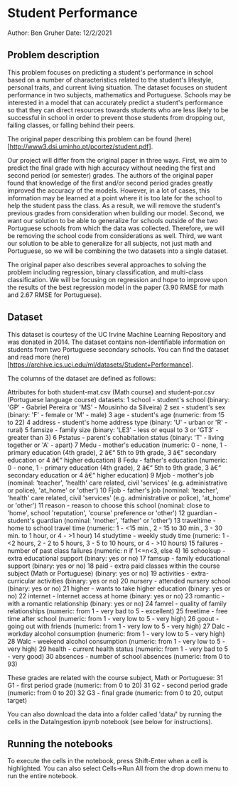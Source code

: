 # Student Performance

Author: Ben Gruher
Date: 12/2/2021

## Problem description

This problem focuses on predicting a student's performance in school based on a number of characteristics related to the student's lifestyle, personal traits, and current living situation. The dataset focuses on student performance in two subjects, mathematics and Portuguese. Schools may be interested in a model that can accurately predict a student's performance so that they can direct resources towards students who are less likely to be successful in school in order to prevent those students from dropping out, failing classes, or falling behind their peers. 

The original paper describing this problem can be found (here)[http://www3.dsi.uminho.pt/pcortez/student.pdf]. 

Our project will differ from the original paper in three ways. First, we aim to predict the final grade with high accuracy without needing the first and second period (or semester) grades. The authors of the original paper found that knowledge of the first and/or second period grades greatly improved the accuracy of the models. However, in a lot of cases, this information may be learned at a point where it is too late for the school to help the student pass the class. As a result, we will remove the student's previous grades from consideration when building our model. Second, we want our solution to be able to generalize for schools outside of the two Portuguese schools from which the data was collected. Therefore, we will be removing the school code from considerations as well. Third, we want our solution to be able to generalize for all subjects, not just math and Portuguese, so we will be combining the two datasets into a single dataset.

The original paper also describes several approaches to solving the problem including regression, binary classification, and multi-class classification. We will be focusing on regression and hope to improve upon the results of the best regression model in the paper (3.90 RMSE for math and 2.67 RMSE for Portuguese). 


## Dataset

This dataset is courtesy of the UC Irvine Machine Learning Repository and was donated in 2014. The dataset contains non-identifiable information on students from two Portuguese secondary schools. You can find the dataset and read more (here)[https://archive.ics.uci.edu/ml/datasets/Student+Performance]. 

The columns of the dataset are defined as follows:

Attributes for both student-mat.csv (Math course) and student-por.csv (Portuguese language course) datasets:
1 school - student's school (binary: 'GP' - Gabriel Pereira or 'MS' - Mousinho da Silveira)
2 sex - student's sex (binary: 'F' - female or 'M' - male)
3 age - student's age (numeric: from 15 to 22)
4 address - student's home address type (binary: 'U' - urban or 'R' - rural)
5 famsize - family size (binary: 'LE3' - less or equal to 3 or 'GT3' - greater than 3)
6 Pstatus - parent's cohabitation status (binary: 'T' - living together or 'A' - apart)
7 Medu - mother's education (numeric: 0 - none, 1 - primary education (4th grade), 2 â€“ 5th to 9th grade, 3 â€“ secondary education or 4 â€“ higher education)
8 Fedu - father's education (numeric: 0 - none, 1 - primary education (4th grade), 2 â€“ 5th to 9th grade, 3 â€“ secondary education or 4 â€“ higher education)
9 Mjob - mother's job (nominal: 'teacher', 'health' care related, civil 'services' (e.g. administrative or police), 'at_home' or 'other')
10 Fjob - father's job (nominal: 'teacher', 'health' care related, civil 'services' (e.g. administrative or police), 'at_home' or 'other')
11 reason - reason to choose this school (nominal: close to 'home', school 'reputation', 'course' preference or 'other')
12 guardian - student's guardian (nominal: 'mother', 'father' or 'other')
13 traveltime - home to school travel time (numeric: 1 - <15 min., 2 - 15 to 30 min., 3 - 30 min. to 1 hour, or 4 - >1 hour)
14 studytime - weekly study time (numeric: 1 - <2 hours, 2 - 2 to 5 hours, 3 - 5 to 10 hours, or 4 - >10 hours)
15 failures - number of past class failures (numeric: n if 1<=n<3, else 4)
16 schoolsup - extra educational support (binary: yes or no)
17 famsup - family educational support (binary: yes or no)
18 paid - extra paid classes within the course subject (Math or Portuguese) (binary: yes or no)
19 activities - extra-curricular activities (binary: yes or no)
20 nursery - attended nursery school (binary: yes or no)
21 higher - wants to take higher education (binary: yes or no)
22 internet - Internet access at home (binary: yes or no)
23 romantic - with a romantic relationship (binary: yes or no)
24 famrel - quality of family relationships (numeric: from 1 - very bad to 5 - excellent)
25 freetime - free time after school (numeric: from 1 - very low to 5 - very high)
26 goout - going out with friends (numeric: from 1 - very low to 5 - very high)
27 Dalc - workday alcohol consumption (numeric: from 1 - very low to 5 - very high)
28 Walc - weekend alcohol consumption (numeric: from 1 - very low to 5 - very high)
29 health - current health status (numeric: from 1 - very bad to 5 - very good)
30 absences - number of school absences (numeric: from 0 to 93)

These grades are related with the course subject, Math or Portuguese:
31 G1 - first period grade (numeric: from 0 to 20)
31 G2 - second period grade (numeric: from 0 to 20)
32 G3 - final grade (numeric: from 0 to 20, output target)


You can also download the data into a folder called 'data/' by running the cells in the DataIngestion.ipynb notebook (see below for instructions).

## Running the notebooks

To execute the cells in the notebook, press Shift-Enter when a cell is highlighted. You can also select Cells->Run All from the drop down menu to run the entire notebook. 